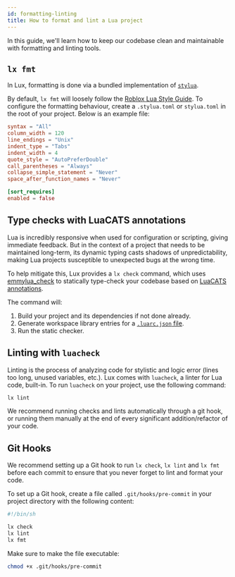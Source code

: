 ```yaml
---
id: formatting-linting
title: How to format and lint a Lua project
---
```


In this guide, we'll learn how to keep our codebase clean and maintainable with formatting
and linting tools.

## `lx fmt`

In Lux, formatting is done via a bundled implementation of [`stylua`](https://github.com/JohnnyMorganz/StyLua).

By default, `lx fmt` will loosely follow the [Roblox Lua Style Guide](https://roblox.github.io/lua-style-guide/).
To configure the formatting behaviour, create a `.stylua.toml` or `stylua.toml` in the
root of your project. Below is an example file:

```toml title=".stylua.toml"
syntax = "All"
column_width = 120
line_endings = "Unix"
indent_type = "Tabs"
indent_width = 4
quote_style = "AutoPreferDouble"
call_parentheses = "Always"
collapse_simple_statement = "Never"
space_after_function_names = "Never"

[sort_requires]
enabled = false
```

## Type checks with LuaCATS annotations

Lua is incredibly responsive when used for configuration or scripting, giving immediate feedback.
But in the context of a project that needs to be maintained long-term, its dynamic typing casts
shadows of unpredictability, making Lua projects susceptible to unexpected bugs at the wrong time.

To help mitigate this, Lux provides a `lx check` command, which uses [emmylua_check](https://github.com/EmmyLuaLs/emmylua-analyzer-rust)
to statically type-check your codebase based on [LuaCATS annotations](https://github.com/EmmyLuaLs/emmylua-analyzer-rust).

The command will:

1. Build your project and its dependencies if not done already.
2. Generate workspace library entries for a [`.luarc.json` file](https://github.com/LuaLS/lua-language-server/wiki/Configuration-File).
3. Run the static checker.

## Linting with `luacheck`

Linting is the process of analyzing code for stylistic and logic error (lines too long, unused variables, etc.).
Lux comes with `luacheck`, a linter for Lua code, built-in. To run `luacheck` on your project, use the following command:

```sh
lx lint
```

We recommend running checks and lints automatically through a git hook,
or running them manually at the end of every significant addition/refactor of your code.

## Git Hooks

We recommend setting up a Git hook to run `lx check`, `lx lint` and `lx fmt` before
each commit to ensure that you never forget to lint and format your code.

To set up a Git hook, create a file called `.git/hooks/pre-commit` in your
project directory with the following content:

```sh
#!/bin/sh

lx check
lx lint
lx fmt
```

Make sure to make the file executable:

```sh
chmod +x .git/hooks/pre-commit
```
